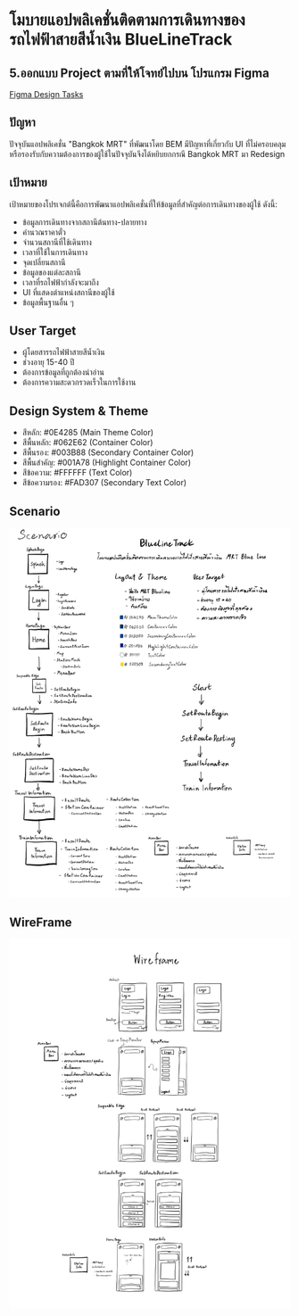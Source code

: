 # โมบายแอปพลิเคชั่นติดตามการเดินทางของรถไฟฟ้าสายสีน้ำเงิน BlueLineTrack

## 5.ออกแบบ Project ตามที่ให้โจทย์ไปบน โปรแกรม Figma
[Figma Design Tasks](https://www.figma.com/file/Yhdd7GJlUwXJYk6gXnBcPd/UX%2FUI-Design?type=design&node-id=2127%3A13194&mode=design&t=JkknzLF8dgAvHHuF-1)


## ปัญหา

ปัจจุบันแอปพลิเคชั่น "Bangkok MRT" ที่พัฒนาโดย BEM มีปัญหาที่เกี่ยวกับ UI ที่ไม่ครอบคลุมหรือรองรับกับความต้องการของผู้ใช้ในปัจจุบันจึงได้หยิบยกกรณี Bangkok MRT มา Redesign 

## เป้าหมาย

เป้าหมายของโปรเจกต์นี้คือการพัฒนาแอปพลิเคชั่นที่ให้ข้อมูลที่สำคัญต่อการเดินทางของผู้ใช้ ดังนี้:
- ข้อมูลการเดินทางจากสถานีต้นทาง-ปลายทาง
- คำนวณราคาตั๋ว
- จำนวนสถานีที่ใช้เดินทาง
- เวลาที่ใช้ในการเดินทาง
- จุดเปลี่ยนสถานี
- ข้อมูลของแต่ละสถานี
- เวลาที่รถไฟฟ้ากำลังจะมาถึง
- UI ที่แสดงตำแหน่งสถานีของผู้ใช้
- ข้อมูลพื้นฐานอื่น ๆ

## User Target

- ผู้โดยสารรถไฟฟ้าสายสีน้ำเงิน
- ช่วงอายุ 15-40 ปี
- ต้องการข้อมูลที่ถูกต้องน่าอ่าน
- ต้องการความสะดวกรวดเร็วในการใช้งาน


## Design System & Theme

- สีหลัก: #0E4285 (Main Theme Color)
- สีพื้นหลัก: #062E62 (Container Color)
- สีพื้นรอง: #003B88 (Secondary Container Color)
- สีพื้นสำคัญ: #001A78 (Highlight Container Color)
- สีข้อความ: #FFFFFF (Text Color)
- สีข้อความรอง: #FAD307 (Secondary Text Color)

## Scenario

![Scenario](Scenario.png)

## WireFrame

![WireFrame](WireFrame.png)
